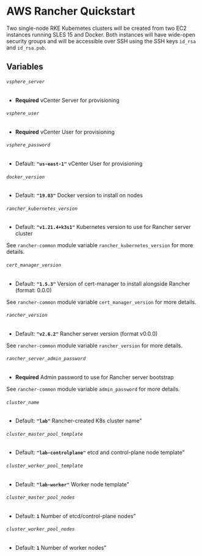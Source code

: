 # AWS Rancher Quickstart

Two single-node RKE Kubernetes clusters will be created from two EC2 instances running SLES 15 and Docker.
Both instances will have wide-open security groups and will be accessible over SSH using the SSH keys
`id_rsa` and `id_rsa.pub`.

## Variables

###### `vsphere_server`
- **Required**
vCenter Server for provisioning

###### `vsphere_user`
- **Required**
vCenter User for provisioning

###### `vsphere_password`
- Default: **`"us-east-1"`**
vCenter User for provisioning

###### `docker_version`
- Default: **`"19.03"`**
Docker version to install on nodes

###### `rancher_kubernetes_version`
- Default: **`"v1.21.4+k3s1"`**
Kubernetes version to use for Rancher server cluster

See `rancher-common` module variable `rancher_kubernetes_version` for more details.

###### `cert_manager_version`
- Default: **`"1.5.3"`**
Version of cert-manager to install alongside Rancher (format: 0.0.0)

See `rancher-common` module variable `cert_manager_version` for more details.

###### `rancher_version`
- Default: **`"v2.6.2"`**
Rancher server version (format v0.0.0)

See `rancher-common` module variable `rancher_version` for more details.

###### `rancher_server_admin_password`
- **Required**
Admin password to use for Rancher server bootstrap

See `rancher-common` module variable `admin_password` for more details.

###### `cluster_name`
- Default: **`"lab"`**
Rancher-created K8s cluster name"

###### `cluster_master_pool_template`
- Default: **`"lab-controlplane"`**
etcd and control-plane node template"

###### `cluster_worker_pool_template`
- Default: **`"lab-worker"`**
Worker node template"

###### `cluster_master_pool_nodes`
- Default: **`1`**
Number of etcd/control-plane nodes"

###### `cluster_worker_pool_nodes`
- Default: **`1`**
Number of worker nodes"
